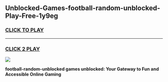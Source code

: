 
## Unblocked-Games-football-random-unblocked-Play-Free-1y9eg
<h3>
<a href="https://premium76.site?title=football-random-unblocked&ref=20M">CLICK TO PLAY</a></h3>
<hr>

<h3>
<a href="https://premium76.site?title=football-random-unblocked&ref=20M">CLICK 2 PLAY</a>
  
</h3>

<a href="https://premium76.site?title=football-random-unblocked&ref=19M"><img src="https://clearcache.store/games.png"></a>


**football-random-unblocked games unblocked: Your Gateway to Fun and Accessible Online Gaming**
